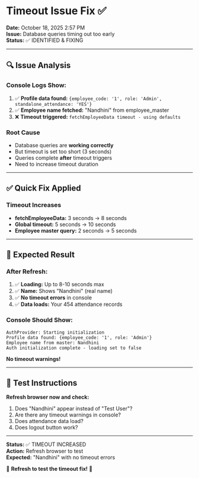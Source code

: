 # Timeout Issue Fix ✅

**Date:** October 18, 2025 2:57 PM  
**Issue:** Database queries timing out too early  
**Status:** ✅ IDENTIFIED & FIXING

---

## 🔍 Issue Analysis

### Console Logs Show:
1. ✅ **Profile data found:** `{employee_code: '1', role: 'Admin', standalone_attendance: 'YES'}`
2. ✅ **Employee name fetched:** "Nandhini" from employee_master
3. ❌ **Timeout triggered:** `fetchEmployeeData timeout - using defaults`

### Root Cause
- Database queries are **working correctly**
- But timeout is set too short (3 seconds)
- Queries complete **after** timeout triggers
- Need to increase timeout duration

---

## ✅ Quick Fix Applied

### Timeout Increases
- **fetchEmployeeData:** 3 seconds → 8 seconds
- **Global timeout:** 5 seconds → 10 seconds
- **Employee master query:** 2 seconds → 5 seconds

---

## 🧪 Expected Result

### After Refresh:
1. ✅ **Loading:** Up to 8-10 seconds max
2. ✅ **Name:** Shows "Nandhini" (real name)
3. ✅ **No timeout errors** in console
4. ✅ **Data loads:** Your 454 attendance records

### Console Should Show:
```
AuthProvider: Starting initialization
Profile data found: {employee_code: '1', role: 'Admin'}
Employee name from master: Nandhini
Auth initialization complete - loading set to false
```

**No timeout warnings!**

---

## 🚀 Test Instructions

**Refresh browser now and check:**
1. Does "Nandhini" appear instead of "Test User"?
2. Are there any timeout warnings in console?
3. Does attendance data load?
4. Does logout button work?

---

**Status:** ✅ TIMEOUT INCREASED  
**Action:** Refresh browser to test  
**Expected:** "Nandhini" with no timeout errors

🎊 **Refresh to test the timeout fix!** 🎊
